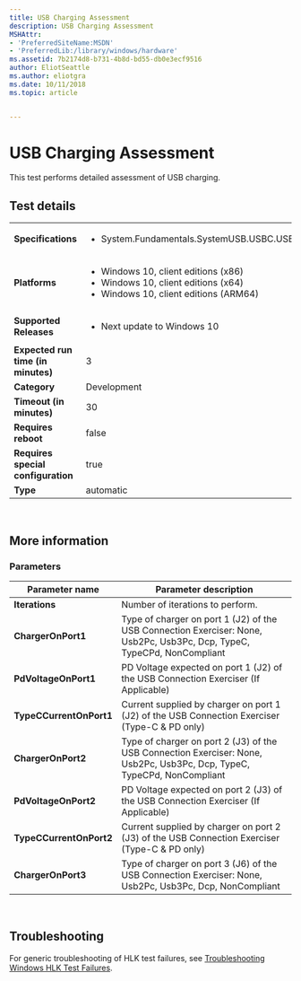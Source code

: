 ```yaml
---
title: USB Charging Assessment
description: USB Charging Assessment
MSHAttr:
- 'PreferredSiteName:MSDN'
- 'PreferredLib:/library/windows/hardware'
ms.assetid: 7b2174d8-b731-4b8d-bd55-db0e3ecf9516
author: EliotSeattle
ms.author: eliotgra
ms.date: 10/11/2018
ms.topic: article


---
```


# <span id="p_hlk_test.6f850c14-ef5a-4a80-9c42-43321b4adef0"></span>USB Charging Assessment


This test performs detailed assessment of USB charging.

## Test details
|||
|---|---|
| **Specifications**  | <ul><li>System.Fundamentals.SystemUSB.USBC.USBTypeCCharging</li></ul> |  
| **Platforms**   | <ul><li>Windows 10, client editions (x86)</li><li>Windows 10, client editions (x64)</li><li>Windows 10, client editions (ARM64)</li></ul> |
| **Supported Releases** | <ul><li>Next update to Windows 10</li></ul> |
|**Expected run time (in minutes)**| 3 |
|**Category**| Development |
|**Timeout (in minutes)**| 30 |
|**Requires reboot**| false |
|**Requires special configuration**| true |
|**Type**| automatic |

 

## <span id="More_information"></span><span id="more_information"></span><span id="MORE_INFORMATION"></span>More information


### <span id="Parameters"></span><span id="parameters"></span><span id="PARAMETERS"></span>Parameters

| Parameter name          | Parameter description                                                                                                   |
|-------------------------|-------------------------------------------------------------------------------------------------------------------------|
| **Iterations**          | Number of iterations to perform.                                                                                        |
| **ChargerOnPort1**      | Type of charger on port 1 (J2) of the USB Connection Exerciser: None, Usb2Pc, Usb3Pc, Dcp, TypeC, TypeCPd, NonCompliant |
| **PdVoltageOnPort1**    | PD Voltage expected on port 1 (J2) of the USB Connection Exerciser (If Applicable)                                      |
| **TypeCCurrentOnPort1** | Current supplied by charger on port 1 (J2) of the USB Connection Exerciser (Type-C & PD only)                           |
| **ChargerOnPort2**      | Type of charger on port 2 (J3) of the USB Connection Exerciser: None, Usb2Pc, Usb3Pc, Dcp, TypeC, TypeCPd, NonCompliant |
| **PdVoltageOnPort2**    | PD Voltage expected on port 2 (J3) of the USB Connection Exerciser (If Applicable)                                      |
| **TypeCCurrentOnPort2** | Current supplied by charger on port 2 (J3) of the USB Connection Exerciser (Type-C & PD only)                           |
| **ChargerOnPort3**      | Type of charger on port 3 (J6) of the USB Connection Exerciser: None, Usb2Pc, Usb3Pc, Dcp, NonCompliant                 |

 

## <span id="Troubleshooting"></span><span id="troubleshooting"></span><span id="TROUBLESHOOTING"></span>Troubleshooting


For generic troubleshooting of HLK test failures, see [Troubleshooting Windows HLK Test Failures](..\user\troubleshooting-windows-hlk-test-failures.md).

 

 






